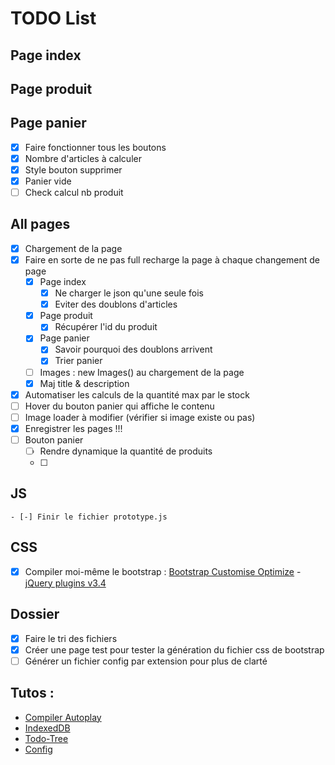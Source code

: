 # TODO List

## Page index

## Page produit

## Page panier
  - [x] Faire fonctionner tous les boutons
  - [x] Nombre d'articles à calculer 
  - [x] Style bouton supprimer
  - [x] Panier vide
  - [ ] Check calcul nb produit

## All pages
  - [x] Chargement de la page
  - [x] Faire en sorte de ne pas full recharge la page à chaque changement de page
    - [x] Page index
      - [x] Ne charger le json qu'une seule fois
      - [x] Eviter des doublons d'articles
    - [x] Page produit
      - [x] Récupérer l'id du produit
    - [x] Page panier
      - [x] Savoir pourquoi des doublons arrivent
      - [x] Trier panier
    - [ ] Images : new Images() au chargement de la page
    - [x] Maj title & description
  - [x] Automatiser les calculs de la quantité max par le stock
  - [ ] Hover du bouton panier qui affiche le contenu
  - [ ] Image loader à modifier (vérifier si image existe ou pas)
  - [x] Enregistrer les pages !!!
  - [ ] Bouton panier
    - [ ] Rendre dynamique la quantité de produits
    - [ ] 

## JS
    - [-] Finir le fichier prototype.js

## CSS
  - [x] Compiler moi-même le bootstrap : [Bootstrap Customise Optimize](https://getbootstrap.com/docs/5.0/customize/optimize/) - [jQuery plugins v3.4](https://getbootstrap.com/docs/3.4/customize/)

## Dossier
  - [x] Faire le tri des fichiers
  - [x] Créer une page test pour tester la génération du fichier css de bootstrap
  - [ ] Générer un fichier config par extension pour plus de clarté

## Tutos :
- [Compiler Autoplay](https://grafikart.fr/tutoriels/tp-php-request-1167#autoplay)
- [IndexedDB](https://www.ionos.fr/digitalguide/sites-internet/developpement-web/indexeddb/)
- [Todo-Tree](https://github.com/Gruntfuggly/todo-tree#markdown-support)
- [Config](https://code.visualstudio.com/docs/languages/markdown)